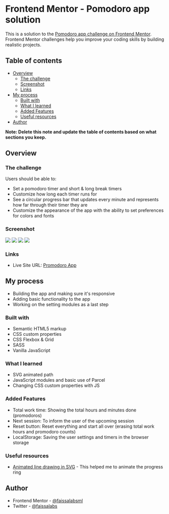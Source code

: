 # Frontend Mentor - Pomodoro app solution

This is a solution to the [Pomodoro app challenge on Frontend Mentor](https://www.frontendmentor.io/challenges/pomodoro-app-KBFnycJ6G). Frontend Mentor challenges help you improve your coding skills by building realistic projects.

## Table of contents

- [Overview](#overview)
  - [The challenge](#the-challenge)
  - [Screenshot](#screenshot)
  - [Links](#links)
- [My process](#my-process)
  - [Built with](#built-with)
  - [What I learned](#what-i-learned)
  - [Added Features](#added-features)
  - [Useful resources](#useful-resources)
- [Author](#author)

**Note: Delete this note and update the table of contents based on what sections you keep.**

## Overview

### The challenge

Users should be able to:

- Set a pomodoro timer and short & long break timers
- Customize how long each timer runs for
- See a circular progress bar that updates every minute and represents how far through their timer they are
- Customize the appearance of the app with the ability to set preferences for colors and fonts

### Screenshot

![](./screenshots/desktop.png)
![](./screenshots/desktop-settings.png)
![](./screenshots/mobile.png)
![](./screenshots/mobile-settings.png)

### Links

- Live Site URL: [Promodoro App](https://another-promodoro-app.netlify.app/)

## My process

- Building the app and making sure it's responsive
- Adding basic functionality to the app
- Working on the setting modules as a last step

### Built with

- Semantic HTML5 markup
- CSS custom properties
- CSS Flexbox & Grid
- SASS
- Vanilla JavaScript

### What I learned

- SVG animated path
- JavaScript modules and basic use of Parcel
- Changing CSS custom properties with JS

### Added Features

- Total work time: Showing the total hours and minutes done (promodoros)
- Next session: To inform the user of the upcoming session
- Reset button: Reset everything and start all over (erasing total work hours and promodoro counts)
- LocalStorage: Saving the user settings and timers in the browser storage

### Useful resources

- [Animated line drawing in SVG](https://jakearchibald.com/2013/animated-line-drawing-svg/) - This helped me to animate the progress ring

## Author

- Frontend Mentor - [@faissalabsml](https://www.frontendmentor.io/profile/faissalabsml)
- Twitter - [@faissalabs](https://twitter.com/faissalabs)
